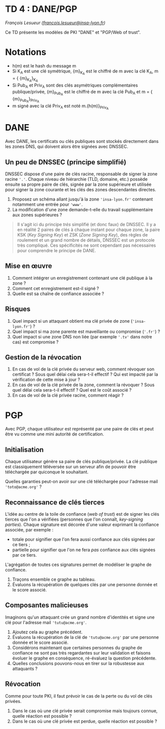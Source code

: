 # TD 4 : DANE/PGP

_François Lesueur ([francois.lesueur@insa-lyon.fr](mailto:francois.lesueur@insa-lyon.fr))_

Ce TD présente les modèles de PKI "DANE" et "PGP/Web of trust".

Notations
=========

* h(m) est le hash du message m
* Si K<sub>A</sub> est une clé symétrique, {m}<sub>K<sub>A</sub></sub> est le chiffré de m avec la clé K<sub>A</sub>, m = { {m}<sub>K<sub>A</sub></sub>}<sub>K<sub>A</sub></sub>
* Si Pub<sub>A</sub> et Priv<sub>A</sub> sont des clés asymétriques complémentaires publique/privée, {m}<sub>Pub<sub>A</sub></sub> est le chiffré de m avec la clé Pub<sub>A</sub> et m = { {m}<sub>Pub<sub>A</sub></sub>}<sub>Priv<sub>A</sub></sub>
* m signé avec la clé Priv<sub>A</sub> est noté m.{h(m)}<sub>Priv<sub>A</sub></sub>


DANE
====

Avec DANE, les certificats ou clés publiques sont stockés directement dans les zones DNS, qui doivent alors être signées avec DNSSEC.


Un peu de DNSSEC (principe simplifié)
----------------

DNSSEC dispose d'une paire de clés racine, responsable de signer la zone racine `'.'`. Chaque niveau de hiérarchie (TLD, domaine, etc.) possède ensuite sa propre paire de clés, signée par la zone supérieure et utilisée pour signer la zone courante et les clés des zones descendantes directes.

1. Proposez un schéma allant jusqu'à la zone `'insa-lyon.fr'` contenant notamment une entrée pour `'www'`.
2. La modification d'une zone demande-t-elle du travail supplémentaire aux zones supérieures ?

> Il s'agit ici du principe _très_ simplifié (et donc faux) de DNSSEC. Il y a en réalité 2 paires de clés à chaque instant pour chaque zone, la paire KSK (_Key Signing Key_) et ZSK (_Zone Signing Key_), des règles de roulement et un grand nombre de détails, DNSSEC est un protocole très compliqué. Ces spécificités ne sont cependant pas nécessaires pour comprendre le principe de DANE.


Mise en œuvre
-------------

1. Comment intégrer un enregistrement contenant une clé publique à la zone ?
2. Comment cet enregistrement est-il signé ?
3. Quelle est sa chaîne de confiance associée ?


Risques
-------

1. Quel impact si un attaquant obtient ma clé privée de zone (`'insa-lyon.fr'`) ?
2. Quel impact si ma zone parente est maveillante ou compromise (`'.fr'`) ?
3. Quel impact si une zone DNS non liée (par exemple `'.tv'` dans notre cas) est compromise ?


Gestion de la révocation
------------------------

1. En cas de vol de la clé privée du serveur web, comment révoquer son certificat ? Sous quel délai cela sera-t-il effectif ? Qui est impacté par la vérification de cette mise à jour ?
2. En cas de vol de la clé privée de la zone, comment la révoquer ? Sous quel délai cela sera-t-il effectif ? Quel est le coût associé ?
3. En cas de vol de la clé privée racine, comment réagir ?


PGP
===

Avec PGP, chaque utilisateur est représenté par une paire de clés et peut être vu comme une mini autorité de certification.


Initialisation
--------------

Chaque utilisateur génère sa paire de clés publique/privée. La clé publique est classiquement téléversée sur un serveur afin de pouvoir être téléchargée par quiconque le souhaitant.

Quelles garanties peut-on avoir sur une clé téléchargée pour l'adresse mail `'toto@acme.org'` ?


Reconnaissance de clés tierces
------------------------------

L'idée au centre de la toile de confiance (_web of trust_) est de signer les clés tierces que l'on a vérifiées (personnes que l'on connaît, _key-signing parties_). Chaque signature est décorée d'une valeur exprimant la confiance associée, par exemple :

* totale pour signifier que l'on fera aussi confiance aux clés signées par ce tiers ;
* partielle pour signifier que l'on ne fera _pas_ confiance aux clés signées par ce tiers.

L'agrégation de toutes ces signatures permet de modéliser le graphe de confiance.

1. Traçons ensemble ce graphe au tableau.
2. Évaluons la récupération de quelques clés par une personne donnée et le score associé.


Composantes malicieuses
-----------------------

Imaginons qu'un attaquant crée un grand nombre d'identités et signe une clé pour l'adresse mail `'tutu@acme.org'`.

1. Ajoutez cela au graphe précédent.
2. Évaluons la récupération de la clé de `'tutu@acme.org'` par une personne donnée et le score associé.
3. Considérons maintenant que certaines personnes du graphe de confiance ne sont pas très regardantes sur leur validation et faisons évoluer le graphe en conséquence, ré-évaluez la question précédente.
4. Quelles conclusions pouvons-nous en tirer sur la robustesse aux attaquants ?


Révocation
----------

Comme pour toute PKI, il faut prévoir le cas de la perte ou du vol de clés privées.

1. Dans le cas où une clé privée serait compromise mais toujours connue, quelle réaction est possible ?
2. Dans le cas où une clé privée est perdue, quelle réaction est possible ?
